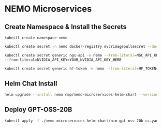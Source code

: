 # NEMO Microservices

## Create Namespace & Install the Secrets

```sh
kubectl create namespace nemo
```

```sh
kubectl create secret -n nemo docker-registry nvcrimagepullsecret --docker-server=nvcr.io --docker-username='$oauthtoken' --docker-password=YOUR_NVIDIA_API_KEY_HERE
```

```sh
kubectl create secret generic ngc-api -n nemo --from-literal=NGC_API_KEY=YOUR_NVIDIA_API_KEY_HERE \
--from-literal=NVIDIA_API_KEY=YOUR_NVIDIA_API_KEY_HERE
```

```sh
kubectl create secret generic hf-token -n nemo --from-literal=HF_TOKEN=YOUR_HUGGING_FACE_TOKEN_HERE
```

## Helm Chat Install

```sh
helm upgrade --install nemo nmp/nemo-microservices-helm-chart --version 25.9.0 -n nemo -f nemo-microservices-helm-chart/values-nemo-kubetee.yaml
```

## Deploy GPT-OSS-20B

```sh
kubectl apply -f ./nemo-microservices-helm-chart/nim-gpt-oss-20b-cc.yaml
```